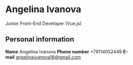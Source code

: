 # Angelina Ivanova
Junior Front-End Developer (Vue.js)
## Personal information
**Name** Angelina Ivanova
**Phone number** +79114052449
**E-mail** angelinaivanova16@gmail.com
